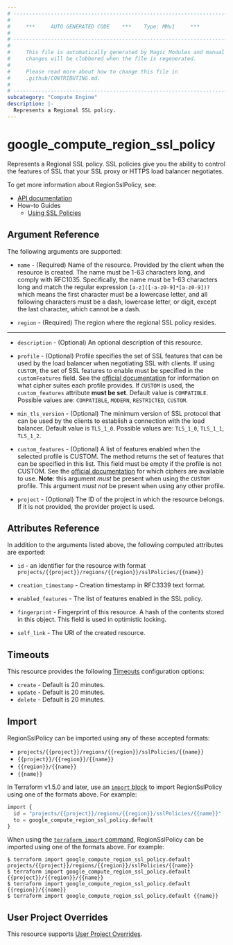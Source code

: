```yaml
---
# ----------------------------------------------------------------------------
#
#     ***     AUTO GENERATED CODE    ***    Type: MMv1     ***
#
# ----------------------------------------------------------------------------
#
#     This file is automatically generated by Magic Modules and manual
#     changes will be clobbered when the file is regenerated.
#
#     Please read more about how to change this file in
#     .github/CONTRIBUTING.md.
#
# ----------------------------------------------------------------------------
subcategory: "Compute Engine"
description: |-
  Represents a Regional SSL policy.
---
```


# google_compute_region_ssl_policy

Represents a Regional SSL policy. SSL policies give you the ability to control the
features of SSL that your SSL proxy or HTTPS load balancer negotiates.


To get more information about RegionSslPolicy, see:

* [API documentation](https://cloud.google.com/compute/docs/reference/rest/v1/regionSslPolicies)
* How-to Guides
    * [Using SSL Policies](https://cloud.google.com/compute/docs/load-balancing/ssl-policies)

## Argument Reference

The following arguments are supported:


* `name` -
  (Required)
  Name of the resource. Provided by the client when the resource is
  created. The name must be 1-63 characters long, and comply with
  RFC1035. Specifically, the name must be 1-63 characters long and match
  the regular expression `[a-z]([-a-z0-9]*[a-z0-9])?` which means the
  first character must be a lowercase letter, and all following
  characters must be a dash, lowercase letter, or digit, except the last
  character, which cannot be a dash.

* `region` -
  (Required)
  The region where the regional SSL policy resides.


- - -


* `description` -
  (Optional)
  An optional description of this resource.

* `profile` -
  (Optional)
  Profile specifies the set of SSL features that can be used by the
  load balancer when negotiating SSL with clients. If using `CUSTOM`,
  the set of SSL features to enable must be specified in the
  `customFeatures` field.
  See the [official documentation](https://cloud.google.com/compute/docs/load-balancing/ssl-policies#profilefeaturesupport)
  for information on what cipher suites each profile provides. If
  `CUSTOM` is used, the `custom_features` attribute **must be set**.
  Default value is `COMPATIBLE`.
  Possible values are: `COMPATIBLE`, `MODERN`, `RESTRICTED`, `CUSTOM`.

* `min_tls_version` -
  (Optional)
  The minimum version of SSL protocol that can be used by the clients
  to establish a connection with the load balancer.
  Default value is `TLS_1_0`.
  Possible values are: `TLS_1_0`, `TLS_1_1`, `TLS_1_2`.

* `custom_features` -
  (Optional)
  A list of features enabled when the selected profile is CUSTOM. The
  method returns the set of features that can be specified in this
  list. This field must be empty if the profile is not CUSTOM.
  See the [official documentation](https://cloud.google.com/compute/docs/load-balancing/ssl-policies#profilefeaturesupport)
  for which ciphers are available to use. **Note**: this argument
  *must* be present when using the `CUSTOM` profile. This argument
  *must not* be present when using any other profile.

* `project` - (Optional) The ID of the project in which the resource belongs.
    If it is not provided, the provider project is used.


## Attributes Reference

In addition to the arguments listed above, the following computed attributes are exported:

* `id` - an identifier for the resource with format `projects/{{project}}/regions/{{region}}/sslPolicies/{{name}}`

* `creation_timestamp` -
  Creation timestamp in RFC3339 text format.

* `enabled_features` -
  The list of features enabled in the SSL policy.

* `fingerprint` -
  Fingerprint of this resource. A hash of the contents stored in this
  object. This field is used in optimistic locking.
* `self_link` - The URI of the created resource.


## Timeouts

This resource provides the following
[Timeouts](https://developer.hashicorp.com/terraform/plugin/sdkv2/resources/retries-and-customizable-timeouts) configuration options:

- `create` - Default is 20 minutes.
- `update` - Default is 20 minutes.
- `delete` - Default is 20 minutes.

## Import


RegionSslPolicy can be imported using any of these accepted formats:

* `projects/{{project}}/regions/{{region}}/sslPolicies/{{name}}`
* `{{project}}/{{region}}/{{name}}`
* `{{region}}/{{name}}`
* `{{name}}`


In Terraform v1.5.0 and later, use an [`import` block](https://developer.hashicorp.com/terraform/language/import) to import RegionSslPolicy using one of the formats above. For example:

```tf
import {
  id = "projects/{{project}}/regions/{{region}}/sslPolicies/{{name}}"
  to = google_compute_region_ssl_policy.default
}
```

When using the [`terraform import` command](https://developer.hashicorp.com/terraform/cli/commands/import), RegionSslPolicy can be imported using one of the formats above. For example:

```
$ terraform import google_compute_region_ssl_policy.default projects/{{project}}/regions/{{region}}/sslPolicies/{{name}}
$ terraform import google_compute_region_ssl_policy.default {{project}}/{{region}}/{{name}}
$ terraform import google_compute_region_ssl_policy.default {{region}}/{{name}}
$ terraform import google_compute_region_ssl_policy.default {{name}}
```

## User Project Overrides

This resource supports [User Project Overrides](https://registry.terraform.io/providers/hashicorp/google/latest/docs/guides/provider_reference#user_project_override).
